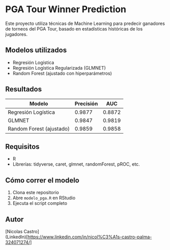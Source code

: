 # PGA Tour Winner Prediction

Este proyecto utiliza técnicas de Machine Learning para predecir ganadores de torneos del PGA Tour, basado en estadísticas históricas de los jugadores.

## Modelos utilizados

- Regresión Logística
- Regresión Logística Regularizada (GLMNET)
- Random Forest (ajustado con hiperparámetros)

## Resultados

| Modelo                         | Precisión | AUC    |
|--------------------------------|-----------|--------|
| Regresión Logística            | 0.9877    | 0.8872 |
| GLMNET                         | 0.9847    | 0.9819 |
| Random Forest (ajustado)       | 0.9859    | 0.9858 |

## Requisitos

- R
- Librerías: tidyverse, caret, glmnet, randomForest, pROC, etc.

## Cómo correr el modelo

1. Clona este repositorio
2. Abre `modelo_pga.R` en RStudio
3. Ejecuta el script completo

## Autor

[Nicolas Castro]  
(Linkedln)[https://www.linkedin.com/in/nicol%C3%A1s-castro-palma-324071274/]

